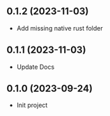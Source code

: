 
## 0.1.2 (2023-11-03)
- Add missing native rust folder

## 0.1.1 (2023-11-03)
- Update Docs

## 0.1.0 (2023-09-24)
- Init project